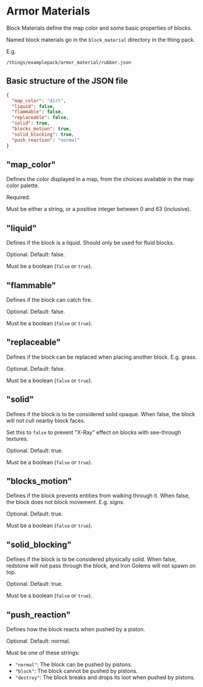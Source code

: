 # Armor Materials

Block Materials define the map color and some basic properties of blocks.

Named block materials go in the `block_material` directory in the thing pack.

E.g.
```
/things/examplepack/armor_material/rubber.json
```

## Basic structure of the JSON file

```json
{
  "map_color": "dirt",
  "liquid": false,
  "flammable": false,
  "replaceable": false,
  "solid": true,
  "blocks_motion": true,
  "solid_blocking": true,
  "push_reaction": "normal"
}
```

## "map_color"

Defines the color displayed in a map, from the choices available in the map color palette.

Required.

Must be either a string, or a positive integer between 0 and 63 (inclusive).

## "liquid"

Defines if the block is a liquid. Should only be used for fluid blocks.

Optional. Default: false.

Must be a boolean (`false` or `true`).

## "flammable"

Defines if the block can catch fire.

Optional. Default: false.

Must be a boolean (`false` or `true`).

## "replaceable"

Defines if the block can be replaced when placing another block. E.g. grass.

Optional. Default: false.

Must be a boolean (`false` or `true`).

## "solid"

Defines if the block is to be considered solid opaque. When false, the block will not cull nearby block faces.

Set this to `false` to prevent "X-Ray" effect on blocks with see-through textures.

Optional. Default: true.

Must be a boolean (`false` or `true`).

## "blocks_motion"

Defines if the block prevents entities from walking through it. When false, the block does not block movement. E.g. signs.

Optional. Default: true.

Must be a boolean (`false` or `true`).

## "solid_blocking"

Defines if the block is to be considered physically solid. When false, redstone will not pass through the block, and Iron Golems will not spawn on top.

Optional. Default: true.

Must be a boolean (`false` or `true`).

## "push_reaction"

Defines how the block reacts when pushed by a piston.

Optional. Default: normal.

Must be one of these strings:

* `"normal"`: The block can be pushed by pistons.
* `"block"`: The block cannot be pushed by pistons.
* `"destroy"`: The block breaks and drops its loot when pushed by pistons.
